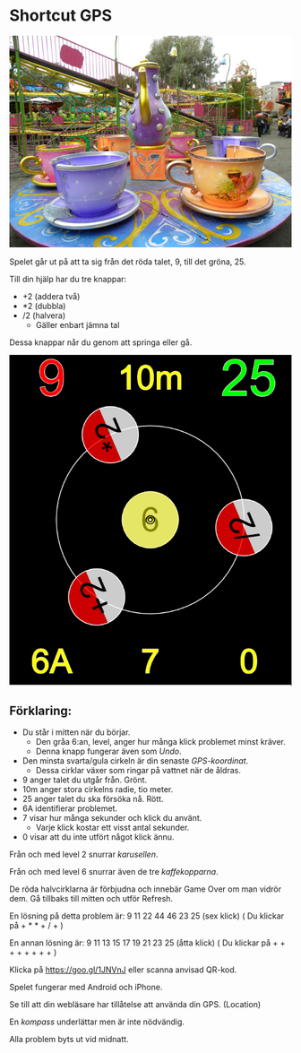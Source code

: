 # Shortcut GPS

![Karusell](karusell.jpg)

Spelet går ut på att ta sig från det röda talet, 9, till det gröna, 25.

Till din hjälp har du tre knappar:
* +2 (addera två)
* *2 (dubbla)
* /2 (halvera)
  * Gäller enbart jämna tal

Dessa knappar når du genom att springa eller gå.

![Shortcut GPS](shortcut.png)

## Förklaring:

* Du står i mitten när du börjar.
  * Den gråa 6:an, level, anger hur många klick problemet minst kräver.
  * Denna knapp fungerar även som *Undo*.
* Den minsta svarta/gula cirkeln är din senaste *GPS-koordinat*.
  * Dessa cirklar växer som ringar på vattnet när de åldras.
* 9 anger talet du utgår från. Grönt.
* 10m anger stora cirkelns radie, tio meter.
* 25 anger talet du ska försöka nå. Rött.
* 6A identifierar problemet.
* 7 visar hur många sekunder och klick du använt.
  * Varje klick kostar ett visst antal sekunder.
* 0 visar att du inte utfört något klick ännu.

Från och med level 2 snurrar *karusellen*.

Från och med level 6 snurrar även de tre *kaffekopparna*.

De röda halvcirklarna är förbjudna och innebär Game Over om man vidrör dem. Gå tillbaks till mitten och utför Refresh.

En lösning på detta problem är: 9 11 22 44 46 23 25 (sex klick)
( Du klickar på + * * + / + )

En annan lösning är: 9 11 13 15 17 19 21 23 25 (åtta klick)
( Du klickar på + + + + + + + + )

Klicka på https://goo.gl/1JNVnJ eller scanna anvisad QR-kod.

Spelet fungerar med Android och iPhone.

Se till att din webläsare har tillåtelse att använda din GPS. (Location)

En *kompass* underlättar men är inte nödvändig.

Alla problem byts ut vid midnatt.
